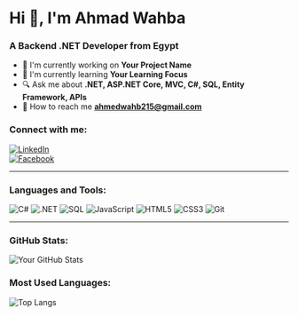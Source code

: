 # Hi 👋, I'm Ahmad Wahba

### A Backend .NET Developer from Egypt

- 🎨 I'm currently working on **Your Project Name**
- 🌟 I'm currently learning **Your Learning Focus**
- 🔍 Ask me about **.NET, ASP.NET Core, MVC, C#, SQL, Entity Framework, APIs**
- 💌 How to reach me **[ahmedwahb215@gmail.com](mailto:ahmedwahb215@gmail.com)**

### Connect with me:
[![LinkedIn](https://img.shields.io/badge/LinkedIn-0A66C2?style=for-the-badge&logo=linkedin&logoColor=white)](https://www.linkedin.com/in/ahmad-wahba/)  
[![Facebook](https://img.shields.io/badge/Facebook-1877F2?style=for-the-badge&logo=facebook&logoColor=white)](https://www.facebook.com/ahmad.wahba)

---

### Languages and Tools:
![C#](https://img.shields.io/badge/C%23-239120?style=for-the-badge&logo=c-sharp&logoColor=white)
![.NET](https://img.shields.io/badge/.NET-512BD4?style=for-the-badge&logo=dotnet&logoColor=white)
![SQL](https://img.shields.io/badge/SQL-4479A1?style=for-the-badge&logo=postgresql&logoColor=white)
![JavaScript](https://img.shields.io/badge/JavaScript-F7DF1E?style=for-the-badge&logo=javascript&logoColor=black)
![HTML5](https://img.shields.io/badge/HTML5-E34F26?style=for-the-badge&logo=html5&logoColor=white)
![CSS3](https://img.shields.io/badge/CSS3-1572B6?style=for-the-badge&logo=css3&logoColor=white)
![Git](https://img.shields.io/badge/Git-F05032?style=for-the-badge&logo=git&logoColor=white)

---

### GitHub Stats:
![Your GitHub Stats](https://github-readme-stats.vercel.app/api?username=your-github-username&show_icons=true&theme=radical)

### Most Used Languages:
![Top Langs](https://github-readme-stats.vercel.app/api/top-langs/?username=your-github-username&layout=compact&theme=radical)
